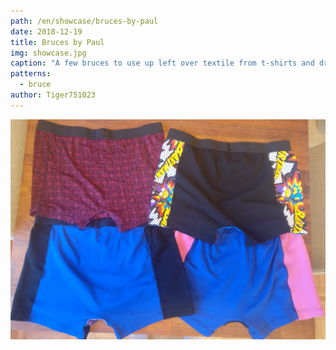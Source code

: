 ```yaml
---
path: /en/showcase/bruces-by-paul
date: 2018-12-19
title: Bruces by Paul
img: showcase.jpg
caption: "A few bruces to use up left over textile from t-shirts and dresses"
patterns:
  - bruce
author: Tiger751023
---
```


![View of the back](back.jpg)